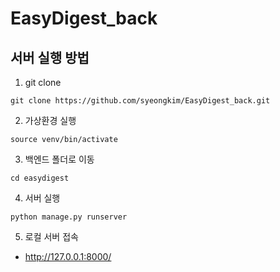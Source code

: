 # EasyDigest_back

## 서버 실행 방법
1. git clone
```
git clone https://github.com/syeongkim/EasyDigest_back.git
```

2. 가상환경 실행
```
source venv/bin/activate
```

3. 백엔드 폴더로 이동
```
cd easydigest
```

4. 서버 실행
```
python manage.py runserver
```

5. 로컬 서버 접속
- http://127.0.0.1:8000/

